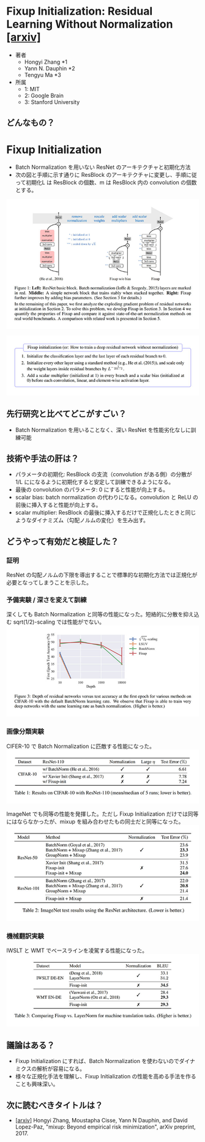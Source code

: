 # Fixup Initialization: Residual Learning Without Normalization [\[arxiv\]](https://arxiv.org/abs/1901.09321)

- 著者
    - Hongyi Zhang *1
    - Yann N. Dauphin *2
    - Tengyu Ma *3
- 所属
    - 1: MIT
    - 2: Google Brain
    - 3: Stanford University


## どんなもの？
# Fixup Initialization
- Batch Normalization を用いない ResNet のアーキテクチャと初期化方法
- 次の図と手順に示す通りに ResBlock のアーキテクチャに変更し、手順に従って初期化L は ResBlock の個数、m は ResBlock 内の convolution の個数とする。

![図1](fig_1.jpg)

![手順](alg_1.jpg)


## 先行研究と比べてどこがすごい？
- Batch Normalization を用いることなく、深い ResNet を性能劣化なしに訓練可能


## 技術や手法の肝は？
- パラメータの初期化: ResBlock の支流（convolution がある側）の分散が 1/L にになるように初期化すると安定して訓練できるようになる。
- 最後の convolution のパラメータ: 0 にすると性能が向上する。
- scalar bias: batch normalization の代わりになる。convolution と ReLU の前後に挿入すると性能が向上する。
- scalar multiplier: ResBlock の最後に挿入するだけで正規化したときと同じようなダイナミズム（勾配ノルムの変化）を生み出す。


## どうやって有効だと検証した？
### 証明
ResNet の勾配ノルムの下限を導出することで標準的な初期化方法では正規化が必要となってしまうことを示した。

### 予備実験 / 深さを変えて訓練
深くしても Batch Normalization と同等の性能になった。短絡的に分散を抑え込む sqrt(1/2)-scaling では性能がでない。
![図3](fig_3.jpg)

### 画像分類実験
CIFER-10 で Batch Normalization に匹敵する性能になった。
![表1](tab_1.jpg)

ImageNet でも同等の性能を発揮した。ただし Fixup Initialization だけでは同等にはならなかったが、mixup を組み合わせたもの同士だと同等になった。
![表2](tab_2.jpg)

### 機械翻訳実験
IWSLT と WMT でベースラインを凌駕する性能になった。
![表3](tab_3.jpg)


## 議論はある？
- Fixup Initialization にすれば、Batch Normalization を使わないのでダイナミクスの解析が容易になる。
- 様々な正規化手法を理解し、Fixup Initialization の性能を高める手法を作ることも興味深い。

## 次に読むべきタイトルは？
- [\[arxiv\]](https://arxiv.org/abs/1710.09412) Hongyi Zhang, Moustapha Cisse, Yann N Dauphin, and David Lopez-Paz, "mixup: Beyond empirical risk minimization", arXiv preprint, 2017.
